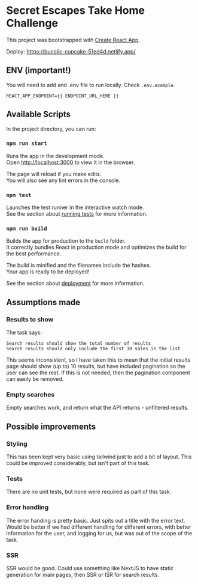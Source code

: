 # Secret Escapes Take Home Challenge

This project was bootstrapped with [Create React App](https://github.com/facebook/create-react-app).

Deploy: https://bucolic-cupcake-51ed4d.netlify.app/

## ENV (important!)

You will need to add and .env file to run locally. Check `.env.example`.

```
REACT_APP_ENDPOINT={{ ENDPOINT_URL_HERE }}
```

## Available Scripts

In the project directory, you can run:

### `npm run start`

Runs the app in the development mode.\
Open [http://localhost:3000](http://localhost:3000) to view it in the browser.

The page will reload if you make edits.\
You will also see any lint errors in the console.

### `npm test`

Launches the test runner in the interactive watch mode.\
See the section about [running tests](https://facebook.github.io/create-react-app/docs/running-tests) for more information.

### `npm run build`

Builds the app for production to the `build` folder.\
It correctly bundles React in production mode and optimizes the build for the best performance.

The build is minified and the filenames include the hashes.\
Your app is ready to be deployed!

See the section about [deployment](https://facebook.github.io/create-react-app/docs/deployment) for more information.

## Assumptions made

### Results to show

The task says:

```
Search results should show the total number of results
Search results should only include the first 10 sales in the list
```

This seems inconsistent, so I have taken this to mean that the initial results page should show (up to) 10 results, but have included pagination so the user can see the rest. If this is not needed, then the pagination component can easily be removed.

### Empty searches

Empty searches work, and return what the API returns - unfiltered results.

## Possible improvements

### Styling

This has been kept very basic using tailwind just to add a bit of layout. This could be improved considerably, but isn't part of this task.

### Tests

There are no unit tests, but none were required as part of this task.

### Error handling

The error handing is pretty basic. Just spits out a title with the error text. Would be better if we had different handling for different errors, with better information for the user, and logging for us, but was out of the scope of the task.

### SSR

SSR would be good. Could use something like NextJS to have static generation for main pages, then SSR or ISR for search results.
